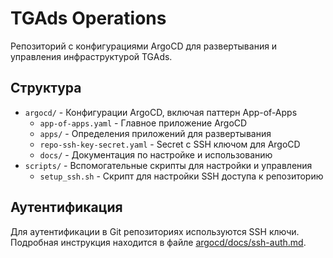 # TGAds Operations

Репозиторий с конфигурациями ArgoCD для развертывания и управления инфраструктурой TGAds.

## Структура

- `argocd/` - Конфигурации ArgoCD, включая паттерн App-of-Apps
  - `app-of-apps.yaml` - Главное приложение ArgoCD
  - `apps/` - Определения приложений для развертывания
  - `repo-ssh-key-secret.yaml` - Secret с SSH ключом для ArgoCD
  - `docs/` - Документация по настройке и использованию
- `scripts/` - Вспомогательные скрипты для настройки и управления
  - `setup_ssh.sh` - Скрипт для настройки SSH доступа к репозиторию

## Аутентификация

Для аутентификации в Git репозиториях используются SSH ключи. Подробная инструкция находится в файле [argocd/docs/ssh-auth.md](argocd/docs/ssh-auth.md).
